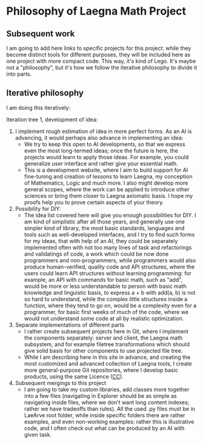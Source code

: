 # Philosophy of Laegna Math Project

## Subsequent work

I am going to add here links to specific projects for this project: while they become distinct tools for different purposes, they will be included here as one project with more compact code. This way, it's kind of Lego. It's maybe not a "philosophy", but it's how we follow the iterative philosophy to divide it into parts.

## Iterative philosophy

I am doing this iteratively:

Iteration tree 1, development of idea:
1. I implement rough estimation of idea in more perfect forms. As an AI is advancing, it would perhaps also advance in implementing an idea:
   - We try to keep this open to AI developments, so that we express even the most long-termed ideas; once the future is here, the projects would learn to apply those ideas. For example, you could generalize user interface and rather give your essential math.
   - This is a development website, where I aim to build support for AI fine-tuning and creation of lessons to learn Laegna, my conception of Mathematics, Logic and much more. I also might develop more general scopes, where the work can be applied to introduce other sciences or bring them closer to Laegna axiomatic basis. I hope my proofs help you to prove certain aspects of your theory.
2. Possibility for DIY:
   - The idea list covered here will give you enough possibilities for DIY. I am kind of simplistic after all those years, and generally use one simpler kind of library, the most basic standards, languages and tools such as well-developed interfaces, and I try to find such forms for my ideas, that with help of an AI, they could be separately implemented often with not too many lines of task and refactorings and validatings of code, a work which could be now done programmers and non-programmers, while programmers would also produce human-verified, quality code and API structures, where the users could learn API structures without learning programming: for example, an API with commands for basic math, such as "add", would be more or less understandable to person with basic math knowledge and linguistic basis, to express a + b with add(a, b) is not so hard to understand, while the complex little structures inside a function, where they tend to go on, would be a complexity even for a programmer, for basic first weeks of much of the code, where we would not understand some code at all by realistic optimization.
3. Separate implementations of different parts
   - I rather create subsequent projects here in Git, where I implement the components separately: server and client, the Laegna math subsystem, and for example filetree transformations which should give solid basis for other components to use projected file tree.
   - While I am describing here in this site in advance, and creating the most customized and advanced collection of Laegna tools, I create more general-purpose Git repositories, where I develop basic products, using the same Licence ([CC](README3.md)).
4. Subsequent mergings to this project
   - I am going to take my custom libraries, add classes more together into a few files (navigating in Explorer should be as simple as navigating inside files, where we don't want long content indexes; rather we have tradeoffs than rules). All the used .py files must be in LaeArve root folder, while inside specific folders there are rather examples, and even non-working examples: rather this is illustrative code, and I often check out what can be produced by an AI with given task.